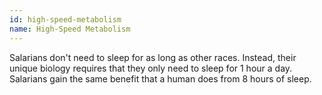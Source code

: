 ```yaml
---
id: high-speed-metabolism
name: High-Speed Metabolism
---
```

Salarians don't need to sleep for as long as other races. Instead, their unique biology requires that they only need to sleep for 1 hour a day. Salarians gain the same benefit that a human does from 8 hours of sleep.